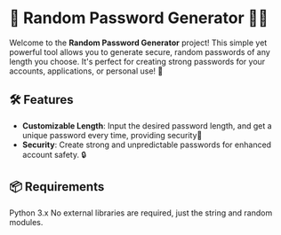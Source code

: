 
# 🔐 Random Password Generator 🧑‍💻
Welcome to the **Random Password Generator** project! This simple yet powerful tool allows you to generate secure, random passwords of any length you choose. It's perfect for creating strong passwords for your accounts, applications, or personal use! 🚀

## 🛠️ Features

- **Customizable Length**: Input the desired password length, and get a unique password every time, providing security🔢
- **Security**: Create strong and unpredictable passwords for enhanced account safety. 🔒

## 📦 Requirements
Python 3.x
No external libraries are required, just the string and random modules.